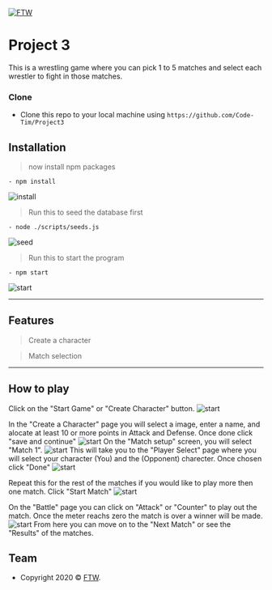 <a href="https://finishthemwrestling.herokuapp.com"><img src="./client/public/assets/images/ftwLogo.png" title="FTW" alt="FTW"></a>

<!-- [![FTW](https://encrypted-tbn0.gstatic.com/images?q=tbn%3AANd9GcRnBtbwoRiWbPVTtQaGdO4l6CIw3jtyA7wDhw&usqp=CAU)](https://finishthemwrestling.herokuapp.com) -->

# Project 3

>

This is a wrestling game where you can pick 1 to 5 matches and select each wrestler to fight in those matches.

### Clone

- Clone this repo to your local machine using `https://github.com/Code-Tim/Project3`

## Installation

> now install npm packages

```shell
- npm install
```

<img src="./client/public/assets/images/npmInstall.png"  alt="install">

> Run this to seed the database first

```shell
- node ./scripts/seeds.js
```

<img src="./client/public/assets/images/seed.png"  alt="seed">

> Run this to start the program

```shell
- npm start
```

<img src="./client/public/assets/images/start.png"  alt="start">

---

## Features

> Create a character

> Match selection

---

## How to play

Click on the "Start Game" or "Create Character" button.
<img src="./client/public/assets/images/title.jpg"  alt="start">

In the "Create a Character" page you will select a image, enter a name, and alocate at least 10 or more points in Attack and Defense. Once done click "save and continue"
<img src="./client/public/assets/images/createAChar.jpg"  alt="start">
On the "Match setup" screen, you will select "Match 1".
<img src="./client/public/assets/images/matchSetup.jpg"  alt="start">
This will take you to the "Player Select" page where you will select your character (You) and the (Opponent) charecter. Once chosen click "Done"
<img src="./client/public/assets/images/selectPlayer.jpg"  alt="start">

Repeat this for the rest of the matches if you would like to play more then one match.
Click "Start Match"
<img src="./client/public/assets/images/match5.jpg"  alt="start">

On the "Battle" page you can click on "Attack" or "Counter" to play out the match. Once the meter reachs zero the match is over a winner will be made.
<img src="./client/public/assets/images/battle.jpg"  alt="start">
From here you can move on to the "Next Match" or see the "Results" of the matches.

## Team

- Copyright 2020 © <a href="[https://finishthemwrestling.herokuapp.com/](https://finishthemwrestling.herokuapp.com/)" target="_blank">FTW</a>.

<!-- > Written with [StackEdit](https://stackedit.io/). -->
